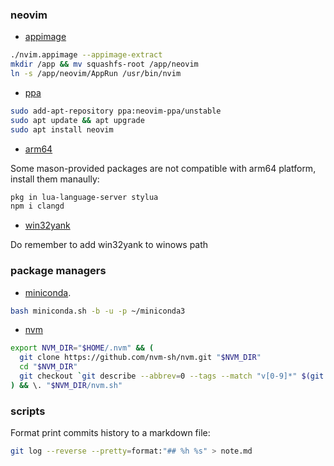 ### neovim

* [appimage](https://github.com/neovim/neovim/releases/latest/download/nvim.appimage)

```sh
./nvim.appimage --appimage-extract
mkdir /app && mv squashfs-root /app/neovim
ln -s /app/neovim/AppRun /usr/bin/nvim
```

* [ppa](https://launchpad.net/~neovim-ppa/+archive/ubuntu/stable)

```sh
sudo add-apt-repository ppa:neovim-ppa/unstable
sudo apt update && apt upgrade
sudo apt install neovim
```

* [arm64](https://github.com/matsuu/neovim-aarch64-appimage/releases)

Some mason-provided packages are not compatible with arm64 platform,
install them manaully:

```sh
pkg in lua-language-server stylua
npm i clangd
```

* [win32yank](https://github.com/equalsraf/win32yank/releases)

Do remember to add win32yank to winows path


### package managers

* [miniconda](https://repo.anaconda.com/miniconda/).

```sh
bash miniconda.sh -b -u -p ~/miniconda3
```

* [nvm](https://github.com/nvm-sh/nvm?tab=readme-ov-file#table-of-contents)

```sh
export NVM_DIR="$HOME/.nvm" && (
  git clone https://github.com/nvm-sh/nvm.git "$NVM_DIR"
  cd "$NVM_DIR"
  git checkout `git describe --abbrev=0 --tags --match "v[0-9]*" $(git rev-list --tags --max-count=1)`
) && \. "$NVM_DIR/nvm.sh"
```

### scripts

Format print commits history to a markdown file:

```sh
git log --reverse --pretty=format:"## %h %s" > note.md
```
